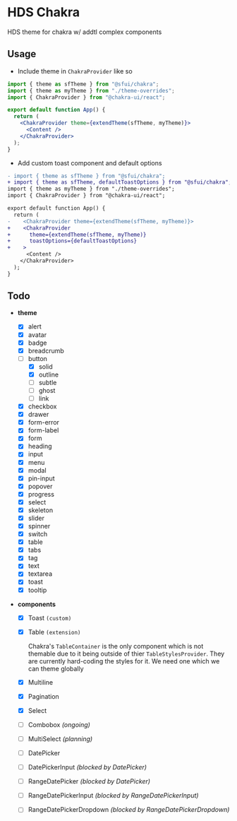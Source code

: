 # HDS Chakra

HDS theme for chakra w/ addtl complex components

## Usage

- Include theme in `ChakraProvider` like so

```jsx
import { theme as sfTheme } from "@sfui/chakra";
import { theme as myTheme } from "./theme-overrides";
import { ChakraProvider } from "@chakra-ui/react";

export default function App() {
  return (
    <ChakraProvider theme={extendTheme(sfTheme, myTheme)}>
      <Content />
    </ChakraProvider>
  );
}
```

- Add custom toast component and default options

```diff
- import { theme as sfTheme } from "@sfui/chakra";
+ import { theme as sfTheme, defaultToastOptions } from "@sfui/chakra";
import { theme as myTheme } from "./theme-overrides";
import { ChakraProvider } from "@chakra-ui/react";

export default function App() {
  return (
-    <ChakraProvider theme={extendTheme(sfTheme, myTheme)}>
+    <ChakraProvider
+      theme={extendTheme(sfTheme, myTheme)}
+      toastOptions={defaultToastOptions}
+    >
      <Content />
    </ChakraProvider>
  );
}
```

## Todo

- **theme**

  - [x] alert
  - [x] avatar
  - [x] badge
  - [x] breadcrumb
  - [ ] button
    - [x] solid
    - [x] outline
    - [ ] subtle
    - [ ] ghost
    - [ ] link
  - [x] checkbox
  - [x] drawer
  - [x] form-error
  - [x] form-label
  - [x] form
  - [x] heading
  - [x] input
  - [x] menu
  - [x] modal
  - [x] pin-input
  - [x] popover
  - [x] progress
  - [x] select
  - [x] skeleton
  - [x] slider
  - [x] spinner
  - [x] switch
  - [x] table
  - [x] tabs
  - [x] tag
  - [x] text
  - [x] textarea
  - [x] toast
  - [x] tooltip

- **components**

  - [x] Toast `(custom)`
  - [x] Table `(extension)`

    Chakra's `TableContainer` is the only component which is not themable due to it being outside of thier `TableStylesProvider`. They are currently hard-coding the styles for it. We need one which we can theme globally

  - [x] Multiline
  - [x] Pagination
  - [x] Select
  - [ ] Combobox _(ongoing)_
  - [ ] MultiSelect _(planning)_
  - [ ] DatePicker
  - [ ] DatePickerInput _(blocked by DatePicker)_
  - [ ] RangeDatePicker _(blocked by DatePicker)_
  - [ ] RangeDatePickerInput _(blocked by RangeDatePickerInput)_
  - [ ] RangeDatePickerDropdown _(blocked by RangeDatePickerDropdown)_
